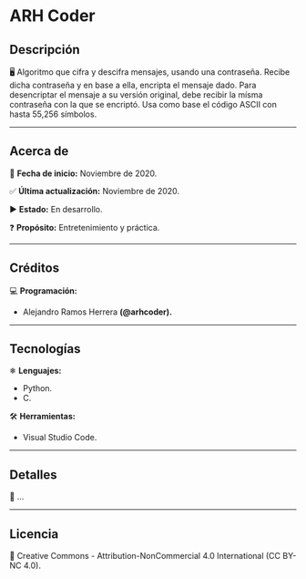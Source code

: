 # ARH Coder

## Descripción

🖥 Algoritmo que cifra y descifra mensajes, usando una contraseña. Recibe dicha contraseña y en base a ella, encripta el mensaje dado. Para desencriptar el mensaje a su versión original, debe recibir la mísma contraseña con la que se encriptó. Usa como base el código ASCII con hasta 55,256 símbolos.
____


## Acerca de

📅 **Fecha de inicio:** Noviembre de 2020.

✅ **Última actualización:** Noviembre de 2020.

▶ **Estado:** En desarrollo.

❓ **Propósito:** Entretenimiento y práctica.
___


## Créditos

💻 **Programación:**
  * Alejandro Ramos Herrera **(@arhcoder).**
___


## Tecnologías

❄ **Lenguajes:**
 * Python.
 * C.

🛠 **Herramientas:**
 * Visual Studio Code.
___


## Detalles

🔰 ...
___


## Licencia

📝 Creative Commons - Attribution-NonCommercial 4.0 International (CC BY-NC 4.0).